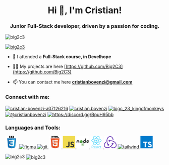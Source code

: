 <h1 align="center">Hi 👋, I'm Cristian!</h1>
<h3 align="center">Junior Full-Stack developer, driven by a passion for coding.</h3>

<p align="left"> <img src="https://komarev.com/ghpvc/?username=big2c3&label=Profile%20views&color=ffe74d&style=plastic" alt="big2c3" /> </p>

<p align="left"> <a href="https://github.com/ryo-ma/github-profile-trophy"><img src="https://github-profile-trophy.vercel.app/?username=big2c3" alt="big2c3" /></a> </p>

- 🌱 I attended a **Full-Stack course, in Develhope**

- 👨‍💻 My projects are here [https://github.com/Big2C3](https://github.com/Big2C3)

- 📫 You can contact me here **cristianbovenzi@gmail.com**

<h3 align="left">Connect with me:</h3>
<p align="left">
<a href="https://linkedin.com/in/cristian-bovenzi-a07126216" target="blank"><img align="center" src="https://raw.githubusercontent.com/rahuldkjain/github-profile-readme-generator/master/src/images/icons/Social/linked-in-alt.svg" alt="cristian-bovenzi-a07126216" height="30" width="40" /></a>
<a href="https://fb.com/cristian.bovenzi" target="blank"><img align="center" src="https://raw.githubusercontent.com/rahuldkjain/github-profile-readme-generator/master/src/images/icons/Social/facebook.svg" alt="cristian.bovenzi" height="30" width="40" /></a>
<a href="https://instagram.com/bigc_23_kingofmonkeys" target="blank"><img align="center" src="https://raw.githubusercontent.com/rahuldkjain/github-profile-readme-generator/master/src/images/icons/Social/instagram.svg" alt="bigc_23_kingofmonkeys" height="30" width="40" /></a>
<a href="https://www.youtube.com/c/@cristianbovenzi" target="blank"><img align="center" src="https://raw.githubusercontent.com/rahuldkjain/github-profile-readme-generator/master/src/images/icons/Social/youtube.svg" alt="@cristianbovenzi" height="30" width="40" /></a>
<a href="https://discord.gg/https://discord.gg/BpuH95bb" target="blank"><img align="center" src="https://raw.githubusercontent.com/rahuldkjain/github-profile-readme-generator/master/src/images/icons/Social/discord.svg" alt="https://discord.gg/BpuH95bb" height="30" width="40" /></a>
</p>

<h3 align="left">Languages and Tools:</h3>
<p align="left"> <a href="https://www.w3schools.com/css/" target="_blank" rel="noreferrer"> <img src="https://raw.githubusercontent.com/devicons/devicon/master/icons/css3/css3-original-wordmark.svg" alt="css3" width="40" height="40"/> </a> <a href="https://www.figma.com/" target="_blank" rel="noreferrer"> <img src="https://www.vectorlogo.zone/logos/figma/figma-icon.svg" alt="figma" width="40" height="40"/> </a> <a href="https://git-scm.com/" target="_blank" rel="noreferrer"> <img src="https://www.vectorlogo.zone/logos/git-scm/git-scm-icon.svg" alt="git" width="40" height="40"/> </a> <a href="https://www.w3.org/html/" target="_blank" rel="noreferrer"> <img src="https://raw.githubusercontent.com/devicons/devicon/master/icons/html5/html5-original-wordmark.svg" alt="html5" width="40" height="40"/> </a> <a href="https://developer.mozilla.org/en-US/docs/Web/JavaScript" target="_blank" rel="noreferrer"> <img src="https://raw.githubusercontent.com/devicons/devicon/master/icons/javascript/javascript-original.svg" alt="javascript" width="40" height="40"/> </a> <a href="https://nodejs.org" target="_blank" rel="noreferrer"> <img src="https://raw.githubusercontent.com/devicons/devicon/master/icons/nodejs/nodejs-original-wordmark.svg" alt="nodejs" width="40" height="40"/> </a> <a href="https://reactjs.org/" target="_blank" rel="noreferrer"> <img src="https://raw.githubusercontent.com/devicons/devicon/master/icons/react/react-original-wordmark.svg" alt="react" width="40" height="40"/> </a> <a href="https://redux.js.org" target="_blank" rel="noreferrer"> <img src="https://raw.githubusercontent.com/devicons/devicon/master/icons/redux/redux-original.svg" alt="redux" width="40" height="40"/> </a> <a href="https://tailwindcss.com/" target="_blank" rel="noreferrer"> <img src="https://www.vectorlogo.zone/logos/tailwindcss/tailwindcss-icon.svg" alt="tailwind" width="40" height="40"/> </a> <a href="https://www.typescriptlang.org/" target="_blank" rel="noreferrer"> <img src="https://raw.githubusercontent.com/devicons/devicon/master/icons/typescript/typescript-original.svg" alt="typescript" width="40" height="40"/> </a> </p>

<p><img align="left" src="https://github-readme-stats.vercel.app/api/top-langs?username=big2c3&show_icons=true&theme=dark&title_color=ffe74d&text_color=ffffff&hide_border=true&locale=en&layout=compact" alt="big2c3" /></p>

<p>&nbsp;<img align="center" src="https://github-readme-stats.vercel.app/api?username=big2c3&show_icons=true&theme=dark&title_color=ffe74d&text_color=ffffff&hide_border=true&locale=en" alt="big2c3" /></p>
